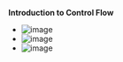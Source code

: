 **Introduction to Control Flow**
- ![image](https://github.com/user-attachments/assets/076bbeb4-a359-49ed-bf31-5556932e4b32)
- ![image](https://github.com/user-attachments/assets/80baab00-b441-4bdc-b0ae-221e4c6208dd)
- ![image](https://github.com/user-attachments/assets/ff766d6b-f1f1-4fa1-9eb5-14c82328714d)
